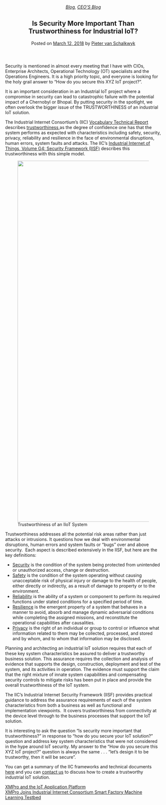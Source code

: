 
<article class="post-6336 post type-post status-publish format-standard has-post-thumbnail hentry category-blog category-pieter-blog" id="post-6336">
<div class="article-inner">
<header class="entry-header">
<div class="entry-header-text entry-header-text-top text-center">
<h6 class="entry-category is-xsmall"><a href="https://xmpro.com/category/blog/" rel="category tag">Blog</a>, <a href="https://xmpro.com/category/blog/pieter-blog/" rel="category tag">CEO'S Blog</a></h6><h1 class="entry-title">Is Security More Important Than Trustworthiness for Industrial IoT?</h1><div class="entry-divider is-divider small"></div>
<div class="entry-meta uppercase is-xsmall">
<span class="posted-on">Posted on <a href="https://xmpro.com/is-security-more-important-than-trustworthiness-for-industrial-iot/" rel="bookmark"><time class="entry-date published updated" datetime="2018-03-12T08:46:50+00:00">March 12, 2018</time></a></span> <span class="byline">by <span class="meta-author vcard"><a class="url fn n" href="https://xmpro.com/author/pietervs/">Pieter van Schalkwyk</a></span></span> </div>
</div>
</header>
<div class="entry-content single-page">
<div class="wpb-content-wrapper"><div class="vc_row wpb_row vc_row-fluid"><div class="wpb_column vc_column_container vc_col-sm-12"><div class="vc_column-inner"><div class="wpb_wrapper">
<div class="wpb_text_column wpb_content_element">
<div class="wpb_wrapper">
<p>Security is mentioned in almost every meeting that I have with CIOs, Enterprise Architects, Operational Technology (OT) specialists and the Operations Engineers. It is a high priority topic, and everyone is looking for the holy grail answer to “How do you secure this XYZ IoT project?”.</p>
<p>It is an important consideration in an Industrial IoT project where a compromise in security can lead to catastrophic failure with the potential impact of a Chernobyl or Bhopal. By putting security in the spotlight, we often overlook the bigger issue of the TRUSTWORTHINESS of an industrial IoT solution.</p>
<p>The Industrial Internet Consortium’s (IIC) <a href="http://www.iiconsortium.org/vocab/index.htm" rel="noopener noreferrer" target="_blank">Vocabulary Technical Report</a> describes <u>trustworthiness </u>as the degree of confidence one has that the system performs as expected with characteristics including safety, security, privacy, reliability and resilience in the face of environmental disruptions, human errors, system faults and attacks. The IIC’s <a href="http://www.iiconsortium.org/IISF.htm" rel="noopener noreferrer" target="_blank">Industrial Internet of Things, Volume G4: Security Framework (IISF)</a> describes this trustworthiness with this simple model.</p>
</div>
</div>
<div class="wpb_single_image wpb_content_element vc_align_center">
<figure class="wpb_wrapper vc_figure">
<div class="vc_single_image-wrapper vc_box_border_grey"><img height="1164" src="https://xmpro.com/wp-content/uploads/2018/03/Screenshot-2018-03-12-10.38.14.png" width="1722"/>
</div><figcaption class="vc_figure-caption">Trustworthiness of an IIoT System</figcaption>
</figure>
</div>
<div class="wpb_text_column wpb_content_element">
<div class="wpb_wrapper">
<p>Trustworthiness addresses all the potential risk areas rather than just attacks or intrusions. It questions how we deal with environmental disruptions, human errors and system faults or “bugs” over and above security.  Each aspect is described extensively in the IISF, but here are the key definitions:</p>
<ul>
<li><u>Security</u> is the condition of the system being protected from unintended or unauthorized access, change or destruction.</li>
<li><u>Safety</u> is the condition of the system operating without causing unacceptable risk of physical injury or damage to the health of people, either directly or indirectly, as a result of damage to property or to the environment.</li>
<li><u>Reliability</u> is the ability of a system or component to perform its required functions under stated conditions for a specified period of time.</li>
<li><u>Resilience</u> is the emergent property of a system that behaves in a manner to avoid, absorb and manage dynamic adversarial conditions while completing the assigned missions, and reconstitute the operational capabilities after causalities.</li>
<li><u>Privacy</u> is the right of an individual or group to control or influence what information related to them may be collected, processed, and stored and by whom, and to whom that information may be disclosed.</li>
</ul>
<p>Planning and architecting an industrial IoT solution requires that each of these key system characteristics be assured to deliver a trustworthy business solution. This assurance requires the collection and analysis of evidence that supports the design, construction, deployment and test of the system, and its activities in operation. The evidence must support the claim that the right mixture of innate system capabilities and compensating security controls to mitigate risks has been put in place and provide the overall trustworthiness of the IoT system.</p>
<p>The IIC’s Industrial Internet Security Framework (IISF) provides practical guidance to address the assurance requirements of each of the system characteristics from both a business as well as functional and implementation viewpoints.  It covers trustworthiness from connectivity at the device level through to the business processes that support the IoT solution.</p>
<p>It is interesting to ask the question “Is security more important that trustworthiness?” in response to “how do you secure your IoT solution?” question and address key system characteristics that were not considered in the hype around IoT security. My answer to the “How do you secure this XYZ IoT project?” question is always the same . . . “let’s design it to be trustworthy, then it will be secure”.</p>
<p>You can get a summary of the IIC frameworks and technical documents <a href="https://www.iiconsortium.org/white-papers.htm" rel="noopener noreferrer" target="_blank">here</a> and you can <a href="https://xmpro.com/contact-us">contact us</a> to discuss how to create a trustworthy industrial IoT solution.</p>
</div>
</div>
</div></div></div></div>
</div>
<div class="blog-share text-center"><div class="is-divider medium"></div><div class="social-icons share-icons share-row relative"><a aria-label="Share on WhatsApp" class="icon button circle is-outline tooltip whatsapp show-for-medium" data-action="share/whatsapp/share" href="whatsapp://send?text=Is%20Security%20More%20Important%20Than%20Trustworthiness%20for%20Industrial%20IoT%3F - https://xmpro.com/is-security-more-important-than-trustworthiness-for-industrial-iot/" title="Share on WhatsApp"><i class="icon-whatsapp"></i></a><a aria-label="Share on Facebook" class="icon button circle is-outline tooltip facebook" data-label="Facebook" href="https://www.facebook.com/sharer.php?u=https://xmpro.com/is-security-more-important-than-trustworthiness-for-industrial-iot/" onclick="window.open(this.href,this.title,'width=500,height=500,top=300px,left=300px'); return false;" rel="noopener nofollow" target="_blank" title="Share on Facebook"><i class="icon-facebook"></i></a><a aria-label="Share on Twitter" class="icon button circle is-outline tooltip twitter" href="https://twitter.com/share?url=https://xmpro.com/is-security-more-important-than-trustworthiness-for-industrial-iot/" onclick="window.open(this.href,this.title,'width=500,height=500,top=300px,left=300px'); return false;" rel="noopener nofollow" target="_blank" title="Share on Twitter"><i class="icon-twitter"></i></a><a aria-label="Email to a Friend" class="icon button circle is-outline tooltip email" href="/cdn-cgi/l/email-protection#053a7670676f606671384c7620373556606670776c717c203735486a77602037354c68756a7771646b71203735516d646b2037355177707671726a77716d6c6b607676203735636a772037354c6b61707671776c64692037354c6a5120364323676a617c38466d60666e203735716d6c762037356a70712036442037356d717175762036442037432037437d6875776a2b666a682037436c762876606670776c717c28686a7760286c68756a7771646b7128716d646b287177707671726a77716d6c6b60767628636a77286c6b61707671776c6469286c6a71203743" rel="nofollow" title="Email to a Friend"><i class="icon-envelop"></i></a><a aria-label="Pin on Pinterest" class="icon button circle is-outline tooltip pinterest" href="https://pinterest.com/pin/create/button?url=https://xmpro.com/is-security-more-important-than-trustworthiness-for-industrial-iot/&amp;media=https://xmpro.com/wp-content/uploads/2018/03/Security-Trustworthiness-1024x683.jpg&amp;description=Is%20Security%20More%20Important%20Than%20Trustworthiness%20for%20Industrial%20IoT%3F" onclick="window.open(this.href,this.title,'width=500,height=500,top=300px,left=300px'); return false;" rel="noopener nofollow" target="_blank" title="Pin on Pinterest"><i class="icon-pinterest"></i></a><a aria-label="Share on LinkedIn" class="icon button circle is-outline tooltip linkedin" href="https://www.linkedin.com/shareArticle?mini=true&amp;url=https://xmpro.com/is-security-more-important-than-trustworthiness-for-industrial-iot/&amp;title=Is%20Security%20More%20Important%20Than%20Trustworthiness%20for%20Industrial%20IoT%3F" onclick="window.open(this.href,this.title,'width=500,height=500,top=300px,left=300px'); return false;" rel="noopener nofollow" target="_blank" title="Share on LinkedIn"><i class="icon-linkedin"></i></a></div></div></div>
<nav class="navigation-post" id="nav-below" role="navigation">
<div class="flex-row next-prev-nav bt bb">
<div class="flex-col flex-grow nav-prev text-left">
<div class="nav-previous"><a href="https://xmpro.com/xmpro-and-the-iot-application-platform/" rel="prev"><span class="hide-for-small"><i class="icon-angle-left"></i></span> XMPro and the IoT Application Platform</a></div>
</div>
<div class="flex-col flex-grow nav-next text-right">
<div class="nav-next"><a href="https://xmpro.com/xmpro-joins-industrial-internet-consortium-smart-factory-machine-learning-testbed/" rel="next">XMPro Joins Industrial Internet Consortium Smart Factory Machine Learning Testbed <span class="hide-for-small"><i class="icon-angle-right"></i></span></a></div> </div>
</div>
</nav>
</div>
</article>
<div class="comments-area" id="comments">
</div>
